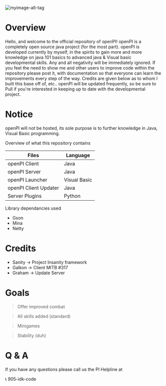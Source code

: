 ![myimage-alt-tag](http://i.imgur.com/8KOhuYR.png)

# Overview
Hello, and welcome to the official repository of openPI! openPI is a completely open source java project (for the most part).
openPI is developed currently by myself, in the spirits to gain more and more knowledge on java 101 basics to advanced java & Visual basic developmental skills. Any and all negativity will be immediately ignored. If you feel the need to show me and other users to improve code within the repository please post it, with documentation so that everyone can learn the improvements every step of the way. Credits are given below as to whom I built this base off of, etc.. openPI will be updated frequently, so be sure to Pull if you're interested in keeping up to date with the developmental project. 

# Notice
openPI will *not* be hosted, its sole purpose is to further knowledge in Java, Visual Basic programming.

Overview of what this repository contains

| Files     | Language |
| ---      | ---       |
| openPI Client | Java         |
| openPI Server     | Java        |
| openPI Launcher     | Visual Basic        |
| openPI Client Updater     | Java        |
| Server Plugins     | Python        |

Library dependancies used

- Gson
- Mina
- Netty

# Credits
- Sanity -> Project Insanity framework
- Galkon -> Client MITB #317
- Graham -> Update Server

# Goals
> Offer improved combat

> All skills added (standard)

> Minigames

> Stability (duh)

# Q & A
If you have any questions please call us the PI Helpline at

:telephone_receiver: 905-idk-code
